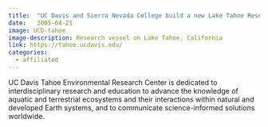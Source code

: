 ```yaml
---
title:  "UC Davis and Sierra Nevada College build a new Lake Tahoe Research and Education Facility (UCD Tahoe Environmental Research Center)."
date:   2005-04-21
image: UCD-tahoe
image-description: Research vessel on Lake Tahoe, California
link: https://tahoe.ucdavis.edu/
categories:
  - affiliated
---
```

UC Davis Tahoe Environmental Research Center is dedicated to interdisciplinary research and education to advance the knowledge of aquatic and terrestrial ecosystems and their interactions within natural and developed Earth systems, and to communicate science-informed solutions worldwide.
